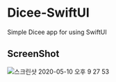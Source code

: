 # Dicee-SwiftUI
Simple Dicee app for using SwiftUI

## ScreenShot 

![스크린샷 2020-05-10 오후 9 27 53](https://user-images.githubusercontent.com/35194820/81499260-39ad4e00-9305-11ea-8a8b-4c64eddb27df.png)
